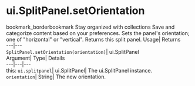 
#  ui.SplitPanel.setOrientation 
bookmark_borderbookmark Stay organized with collections  Save and categorize content based on your preferences. 
Sets the panel's orientation; one of "horizontal" or "vertical". 
Returns this split panel.
Usage| Returns  
---|---  
`SplitPanel.setOrientation(orientation)`| ui.SplitPanel  
Argument| Type| Details  
---|---|---  
this: `ui.splitpanel`| ui.SplitPanel| The ui.SplitPanel instance.  
`orientation`| String| The new orientation.  

